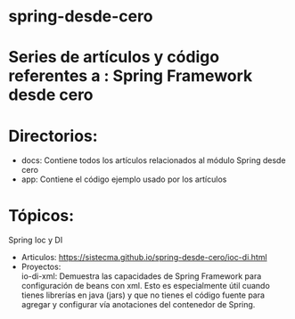 # spring-desde-cero
# Series de artículos y código referentes a : Spring Framework desde cero

# Directorios:
- docs: Contiene todos los artículos relacionados al módulo Spring desde cero
- app: Contiene el código ejemplo usado por los artículos

# Tópicos:
Spring Ioc y DI
- Articulos:
  https://sistecma.github.io/spring-desde-cero/ioc-di.html
- Proyectos:  
  io-di-xml: Demuestra las capacidades de Spring Framework para configuración de beans con xml. Esto es especialmente útil cuando tienes librerías en java (jars) y que no tienes el código fuente para agregar y configurar vía anotaciones del contenedor de Spring. 

